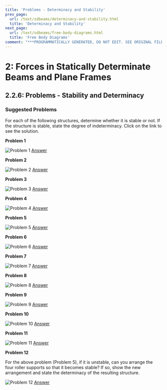 ```yaml
---
title: 'Problems - Determinacy and Stability'
prev_page:
  url: /text/sdbeams/determinacy-and-stability.html
  title: 'Determinacy and Stability'
next_page:
  url: /text/sdbeams/free-body-diagrams.html
  title: 'Free Body Diagrams'
comment: "***PROGRAMMATICALLY GENERATED, DO NOT EDIT. SEE ORIGINAL FILES IN /content***"
---
```

# 2: Forces in Statically Determinate Beams and Plane Frames

## 2.2.6: Problems - Stability and Determinacy

### Suggested Problems

For each of the following structures, determine whether it is stable
or not.  If the structure is stable, state the degree of
indeterminacy.  Click on the link to see the solution.

**Problem 1**

![Problem 1](../../images/sdbeams/probs-stability/1-prob.svg)
[Answer](../../images/sdbeams/probs-stability/1-soln.svg)

**Problem 2**

![Problem 2](../../images/sdbeams/probs-stability/1b-prob.svg)
[Answer](../../images/sdbeams/probs-stability/1b-soln.svg)

**Problem 3**

![Problem 3](../../images/sdbeams/probs-stability/1c-prob.svg)
[Answer](../../images/sdbeams/probs-stability/1c-soln.svg)

**Problem 4**

![Problem 4](../../images/sdbeams/probs-stability/2-prob.svg)
[Answer](../../images/sdbeams/probs-stability/2-soln.svg)

**Problem 5**

![Problem 5](../../images/sdbeams/probs-stability/2b-prob.svg)
[Answer](../../images/sdbeams/probs-stability/2b-soln.svg)

**Problem 6**

![Problem 6](../../images/sdbeams/probs-stability/2c-prob.svg)
[Answer](../../images/sdbeams/probs-stability/2c-soln.svg)

**Problem 7**

![Problem 7](../../images/sdbeams/probs-stability/2d-prob.svg)
[Answer](../../images/sdbeams/probs-stability/2d-soln.svg)

**Problem 8**

![Problem 8](../../images/sdbeams/probs-stability/3-prob.svg)
[Answer](../../images/sdbeams/probs-stability/3-soln.svg)

**Problem 9**

![Problem 9](../../images/sdbeams/probs-stability/3b-prob.svg)
[Answer](../../images/sdbeams/probs-stability/3b-soln.svg)

**Problem 10**

![Problem 10](../../images/sdbeams/probs-stability/4-prob.svg)
[Answer](../../images/sdbeams/probs-stability/4-soln.svg)

**Problem 11**

![Problem 11](../../images/sdbeams/probs-stability/5-prob.svg)
[Answer](../../images/sdbeams/probs-stability/5-soln.svg)

**Problem 12**

For the above problem (Problem 5), if it is unstable, can you arrange the
four roller supports so that it becomes stable?  If so, show the new
arrangement and state the determinacy of the resulting structure.

![Problem 12](../../images/sdbeams/probs-stability/6-prob.svg)
[Answer](../../images/sdbeams/probs-stability/6-soln.svg)
